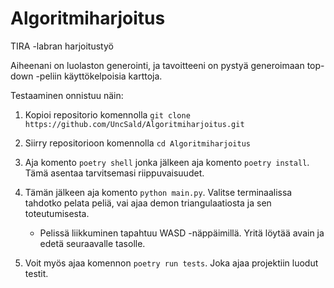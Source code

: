 # Algoritmiharjoitus

TIRA -labran harjoitustyö

Aiheenani on luolaston generointi, ja tavoitteeni on pystyä generoimaan top-down -peliin käyttökelpoisia karttoja.

Testaaminen onnistuu näin:

1. Kopioi repositorio komennolla ``` git clone https://github.com/UncSald/Algoritmiharjoitus.git ```

2. Siirry repositorioon komennolla ```cd Algoritmiharjoitus```

3. Aja komento ```poetry shell``` jonka jälkeen aja komento ```poetry install```. Tämä asentaa tarvitsemasi riippuvaisuudet.

4. Tämän jälkeen aja komento ```python main.py```.
Valitse terminaalissa tahdotko pelata peliä, vai ajaa demon triangulaatiosta ja sen toteutumisesta.

    - Pelissä liikkuminen tapahtuu WASD -näppäimillä. Yritä löytää avain ja edetä seuraavalle tasolle.

6. Voit myös ajaa komennon ```poetry run tests```. Joka ajaa projektiin luodut testit.
